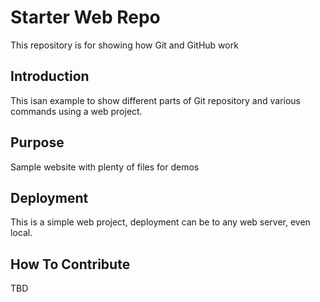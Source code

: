 # Starter Web Repo

This repository is for showing how Git and GitHub work

## Introduction
This isan example to show different parts of Git repository and various commands using a web project. 


## Purpose

Sample website with plenty of files for demos

## Deployment
This is a simple web project, deployment can be to any web server, even local.

## How To Contribute
TBD